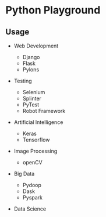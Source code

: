# Python Playground

## Usage

- Web Development
  - Django
  - Flask
  - Pylons
  
- Testing
  - Selenium
  - Splinter
  - PyTest
  - Robot Framework

- Artificial Intelligence
  - Keras
  - Tensorflow
  
- Image Processing
  - openCV
  
- Big Data
  - Pydoop
  - Dask
  - Pyspark

- Data Science
